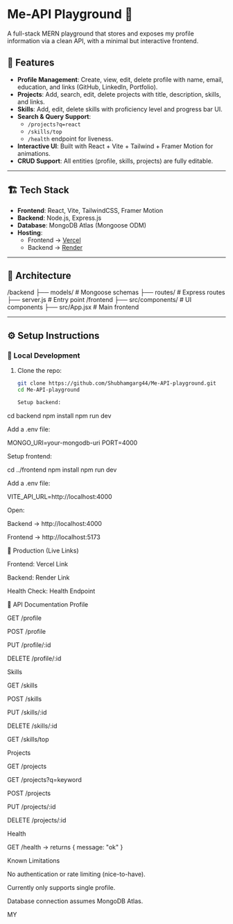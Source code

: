 # Me-API Playground 🚀

A full-stack MERN playground that stores and exposes my profile information via a clean API, with a minimal but interactive frontend.

## 🌟 Features
- **Profile Management**: Create, view, edit, delete profile with name, email, education, and links (GitHub, LinkedIn, Portfolio).
- **Projects**: Add, search, edit, delete projects with title, description, skills, and links.
- **Skills**: Add, edit, delete skills with proficiency level and progress bar UI.
- **Search & Query Support**:
  - `/projects?q=react`
  - `/skills/top`
  - `/health` endpoint for liveness.
- **Interactive UI**: Built with React + Vite + Tailwind + Framer Motion for animations.
- **CRUD Support**: All entities (profile, skills, projects) are fully editable.

---

## 🏗️ Tech Stack
- **Frontend**: React, Vite, TailwindCSS, Framer Motion
- **Backend**: Node.js, Express.js
- **Database**: MongoDB Atlas (Mongoose ODM)
- **Hosting**:  
  - Frontend → [Vercel](https://me-api-playground-pcj54muf2-shubhamgarg44s-projects.vercel.app/)  
  - Backend → [Render](https://me-api-playground-1rzw.onrender.com)  

---

## 📂 Architecture
\/backend
├── models/ # Mongoose schemas
├── routes/ # Express routes
├── server.js # Entry point
/frontend
├── src/components/ # UI components
├── src/App.jsx # Main frontend



---

## ⚙️ Setup Instructions

### 🔹 Local Development
1. Clone the repo:
   ```bash
   git clone https://github.com/Shubhamgarg44/Me-API-playground.git
   cd Me-API-playground

   Setup backend:

cd backend
npm install
npm run dev


Add a .env file:

MONGO_URI=your-mongodb-uri
PORT=4000


Setup frontend:

cd ../frontend
npm install
npm run dev


Add a .env file:

VITE_API_URL=http://localhost:4000


Open:

Backend → http://localhost:4000

Frontend → http://localhost:5173

🔹 Production (Live Links)

Frontend: Vercel Link

Backend: Render Link

Health Check: Health Endpoint

📖 API Documentation
Profile

GET /profile

POST /profile

PUT /profile/:id

DELETE /profile/:id

Skills

GET /skills

POST /skills

PUT /skills/:id

DELETE /skills/:id

GET /skills/top

Projects

GET /projects

GET /projects?q=keyword

POST /projects

PUT /projects/:id

DELETE /projects/:id

Health

GET /health → returns { message: "ok" }

Known Limitations

No authentication or rate limiting (nice-to-have).

Currently only supports single profile.

Database connection assumes MongoDB Atlas.

MY 
